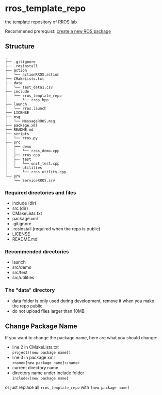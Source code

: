 # rros_template_repo
the template repository of RROS lab

Recommened prerequist: [create a new ROS package](http://wiki.ros.org/ROS/Tutorials/CreatingPackage)

## Structure
    .  
    ├── .gitignore  
    ├── .rosinstall  
    ├── action  
    │   └── actionRROS.action  
    ├── CMakeLists.txt  
    ├── data  
    │   └── test_data1.csv  
    ├── include  
    │   └── rros_template_repo  
    │       └── rros.hpp  
    ├── launch  
    │   └── rros.launch  
    ├── LICENSE  
    ├── msg  
    │   └── MessageRROS.msg  
    ├── package.xml  
    ├── README.md  
    ├── scripts  
    │   └── rros.py  
    ├── src  
    │   ├── demo  
    │   │   └── rros_demo.cpp  
    │   ├── rros.cpp  
    │   ├── test  
    │   │   └── unit_test.cpp  
    │   └── utilities  
    │       └── rros_utility.cpp  
    └── srv  
        └── ServiceRROS.srv  

### Required directories and files
- include (dir)
- src (dir)
- CMakeLists.txt  
- package.xml 
- .gitignore
- .rosinstall (required when the repo is public)
- LICENSE
- README.md

### Recommended directories
- launch 
- src/demo 
- src/test 
- src/utilities 

### The "data" directory
- data folder is only used during development, remove it when you make the repo public
- do not upload files larger than 10MB


## Change Package Name
If you want to change the package name, here are what you should change:  

- line 2 in CMakeLists.txt  
  `project([new package name])`
- line 3 in package.xml  
  `<name>[new package name]</name>`
- current directory name
- directory name under include folder  
  `include/[new package name]`

or just replace all `rros_template_repo` with `[new package name]`